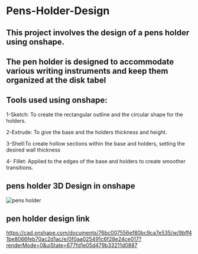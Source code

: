 # Pens-Holder-Design


## This project involves the design of a pens holder using onshape.
## The pen holder is designed to accommodate various writing instruments and keep them organized at the disk tabel 


## Tools used using onshape:
1-Sketch: To create the rectangular outline and the circular shape for the holders.

2-Extrude: To give the base and the holders thickness and height.

3-Shell:To create hollow sections within the base and holders, setting the desired wall thickness

4- Fillet: Applied to the edges of the base and holders to create smoother transitions.


## pens holder 3D Design in onshape
![pens holder](https://github.com/user-attachments/assets/cabd7dc8-604a-43c5-9f2c-2d81a3ae851c)


## pen holder design link 
https://cad.onshape.com/documents/76bc007556ef80bc9ca7e535/w/9bff41be8066feb70ac2d1ac/e/0f0aa025491c6f28e24ce017?renderMode=0&uiState=677fd1e05d479b33211d0887

